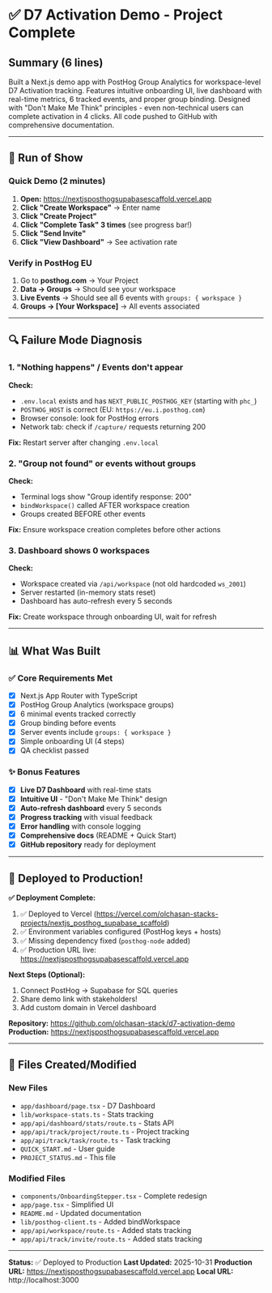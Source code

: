 # ✅ D7 Activation Demo - Project Complete

## Summary (6 lines)

Built a Next.js demo app with PostHog Group Analytics for workspace-level D7 Activation tracking. Features intuitive onboarding UI, live dashboard with real-time metrics, 6 tracked events, and proper group binding. Designed with "Don't Make Me Think" principles - even non-technical users can complete activation in 4 clicks. All code pushed to GitHub with comprehensive documentation.

---

## 🎯 Run of Show

### Quick Demo (2 minutes)

1. **Open:** https://nextjsposthogsupabasescaffold.vercel.app
2. **Click "Create Workspace"** → Enter name
3. **Click "Create Project"**
4. **Click "Complete Task" 3 times** (see progress bar!)
5. **Click "Send Invite"**
6. **Click "View Dashboard"** → See activation rate

### Verify in PostHog EU

1. Go to **posthog.com** → Your Project
2. **Data → Groups** → Should see your workspace
3. **Live Events** → Should see all 6 events with `groups: { workspace }`
4. **Groups → [Your Workspace]** → All events associated

---

## 🔍 Failure Mode Diagnosis

### 1. "Nothing happens" / Events don't appear

**Check:**
- `.env.local` exists and has `NEXT_PUBLIC_POSTHOG_KEY` (starting with `phc_`)
- `POSTHOG_HOST` is correct (EU: `https://eu.i.posthog.com`)
- Browser console: look for PostHog errors
- Network tab: check if `/capture/` requests returning 200

**Fix:** Restart server after changing `.env.local`

### 2. "Group not found" or events without groups

**Check:**
- Terminal logs show "Group identify response: 200"
- `bindWorkspace()` called AFTER workspace creation
- Groups created BEFORE other events

**Fix:** Ensure workspace creation completes before other actions

### 3. Dashboard shows 0 workspaces

**Check:**
- Workspace created via `/api/workspace` (not old hardcoded `ws_2001`)
- Server restarted (in-memory stats reset)
- Dashboard has auto-refresh every 5 seconds

**Fix:** Create workspace through onboarding UI, wait for refresh

---

## 📊 What Was Built

### ✅ Core Requirements Met

- [x] Next.js App Router with TypeScript
- [x] PostHog Group Analytics (workspace groups)
- [x] 6 minimal events tracked correctly
- [x] Group binding before events
- [x] Server events include `groups: { workspace }`
- [x] Simple onboarding UI (4 steps)
- [x] QA checklist passed

### ✨ Bonus Features

- [x] **Live D7 Dashboard** with real-time stats
- [x] **Intuitive UI** - "Don't Make Me Think" design
- [x] **Auto-refresh dashboard** every 5 seconds
- [x] **Progress tracking** with visual feedback
- [x] **Error handling** with console logging
- [x] **Comprehensive docs** (README + Quick Start)
- [x] **GitHub repository** ready for deployment

---

## 🚀 Deployed to Production!

**✅ Deployment Complete:**
1. ✅ Deployed to Vercel (https://vercel.com/olchasan-stacks-projects/nextjs_posthog_supabase_scaffold)
2. ✅ Environment variables configured (PostHog keys + hosts)
3. ✅ Missing dependency fixed (`posthog-node` added)
4. ✅ Production URL live: https://nextjsposthogsupabasescaffold.vercel.app

**Next Steps (Optional):**
1. Connect PostHog → Supabase for SQL queries
2. Share demo link with stakeholders!
3. Add custom domain in Vercel dashboard

**Repository:** https://github.com/olchasan-stack/d7-activation-demo
**Production:** https://nextjsposthogsupabasescaffold.vercel.app

---

## 📝 Files Created/Modified

### New Files
- `app/dashboard/page.tsx` - D7 Dashboard
- `lib/workspace-stats.ts` - Stats tracking
- `app/api/dashboard/stats/route.ts` - Stats API
- `app/api/track/project/route.ts` - Project tracking
- `app/api/track/task/route.ts` - Task tracking
- `QUICK_START.md` - User guide
- `PROJECT_STATUS.md` - This file

### Modified Files
- `components/OnboardingStepper.tsx` - Complete redesign
- `app/page.tsx` - Simplified UI
- `README.md` - Updated documentation
- `lib/posthog-client.ts` - Added bindWorkspace
- `app/api/workspace/route.ts` - Added stats tracking
- `app/api/track/invite/route.ts` - Added stats tracking

---

**Status:** ✅ Deployed to Production
**Last Updated:** 2025-10-31
**Production URL:** https://nextjsposthogsupabasescaffold.vercel.app
**Local URL:** http://localhost:3000

